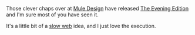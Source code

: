 Those clever chaps over at [Mule Design](http://muledesign.com/) have released [The Evening Edition](http://evening-edition.com/) and I'm sure most of you have seen it.

It's a little bit of a [slow web](http://blog.jackcheng.com/post/25160553986/the-slow-web) idea, and I just love the execution.
